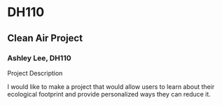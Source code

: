 # DH110

## Clean Air Project
### Ashley Lee, DH110

Project Description

I would like to make a project that would allow users to learn about their ecological footprint and provide personalized ways they can reduce it.
